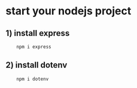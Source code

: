 # start your nodejs project

## 1) install express

```
    npm i express
```

## 2) install dotenv

```
    npm i dotenv
```